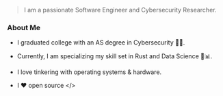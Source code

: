 > I am a passionate Software Engineer and Cybersecurity Researcher.

### About Me

- I graduated college with an AS degree in Cybersecurity 👨‍🎓.

- Currently, I am specializing my skill set in Rust and Data Science 🦀📊.

- I love tinkering with operating systems & hardware.

- I ♥️ open source </>
